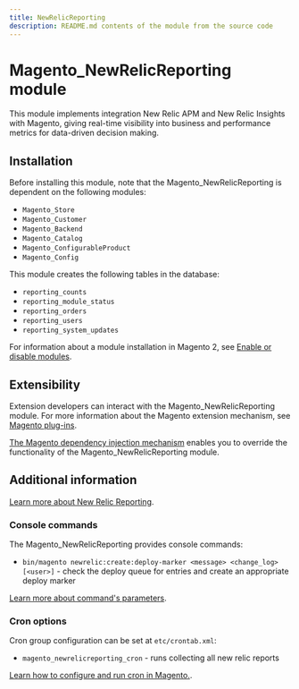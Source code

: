 ```yaml
---
title: NewRelicReporting
description: README.md contents of the module from the source code
---
```


# Magento_NewRelicReporting module

This module implements integration New Relic APM and New Relic Insights with Magento, giving real-time visibility into business and performance metrics for data-driven decision making. 

## Installation

Before installing this module, note that the Magento_NewRelicReporting is dependent on the following modules:
- `Magento_Store`
- `Magento_Customer`
- `Magento_Backend`
- `Magento_Catalog`
- `Magento_ConfigurableProduct`
- `Magento_Config`

This module creates the following tables in the database:
- `reporting_counts`
- `reporting_module_status`
- `reporting_orders`
- `reporting_users`
- `reporting_system_updates`

For information about a module installation in Magento 2, see [Enable or disable modules](https://devdocs.magento.com/guides/v2.4/install-gde/install/cli/install-cli-subcommands-enable.html).

## Extensibility

Extension developers can interact with the Magento_NewRelicReporting module. For more information about the Magento extension mechanism, see [Magento plug-ins](https://devdocs.magento.com/guides/v2.4/extension-dev-guide/plugins.html).

[The Magento dependency injection mechanism](https://devdocs.magento.com/guides/v2.4/extension-dev-guide/depend-inj.html) enables you to override the functionality of the Magento_NewRelicReporting module.

## Additional information

[Learn more about New Relic Reporting](https://docs.magento.com/user-guide/reports/new-relic-reporting.html).

### Console commands

The Magento_NewRelicReporting provides console commands:
- `bin/magento newrelic:create:deploy-marker <message> <change_log> [<user>]` - check the deploy queue for entries and create an appropriate deploy marker

[Learn more about command's parameters](https://devdocs.magento.com/guides/v2.4/reference/cli/magento.html#newreliccreatedeploy-marker).

### Cron options

Cron group configuration can be set at `etc/crontab.xml`:
- `magento_newrelicreporting_cron` - runs collecting all new relic reports

[Learn how to configure and run cron in Magento.](http://devdocs.magento.com/guides/v2.4/config-guide/cli/config-cli-subcommands-cron.html).
